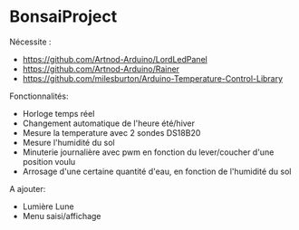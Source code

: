 # BonsaiProject
Nécessite :
  * https://github.com/Artnod-Arduino/LordLedPanel
  * https://github.com/Artnod-Arduino/Rainer
  * https://github.com/milesburton/Arduino-Temperature-Control-Library


Fonctionnalités:
  * Horloge temps réel
  * Changement automatique de l'heure été/hiver
  * Mesure la temperature avec 2 sondes DS18B20
  * Mesure l'humidité du sol
  * Minuterie journalière avec pwm en fonction du lever/coucher d'une position voulu
  * Arrosage d'une certaine quantité d'eau, en fonction de l'humidité du sol

A ajouter:
  * Lumière Lune
  * Menu saisi/affichage
